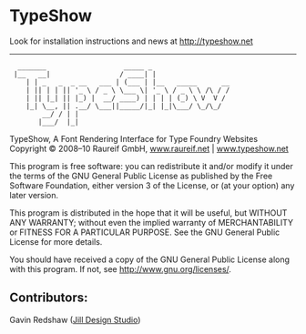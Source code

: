 TypeShow
========

Look for installation instructions and news at http://typeshow.net


---------------------------------------------------------------------







	  _______                   _____ _
	 |__   __|                 / ____| |
	    | | _   _  _ __   ___ | (___ | |__   _____      __
	    | || | | || '_ \ / _ \ \___ \| '_ \ / _ \ \ /\ / /
	    | || |_| || |_) |  __/ ____) | | | | (_) \ V  V /
	    |_| \__, || .__/ \___||_____/|_| |_|\___/ \_/\_/
	        __/ / | |
	       |___/  |_|

  TypeShow, A Font Rendering Interface for Type Foundry Websites
  Copyright © 2008–10 Raureif GmbH, www.raureif.net | www.typeshow.net

  This program is free software: you can redistribute it and/or modify
  it under the terms of the GNU General Public License as published by
  the Free Software Foundation, either version 3 of the License, or
  (at your option) any later version.

  This program is distributed in the hope that it will be useful,
  but WITHOUT ANY WARRANTY; without even the implied warranty of
  MERCHANTABILITY or FITNESS FOR A PARTICULAR PURPOSE.  See the
  GNU General Public License for more details.

  You should have received a copy of the GNU General Public License
  along with this program.  If not, see <http://www.gnu.org/licenses/>.
  
  
  
  
  
  
  
Contributors:
-------------
  
Gavin Redshaw ([Jill Design Studio](http://jilldesignstudio.com))

